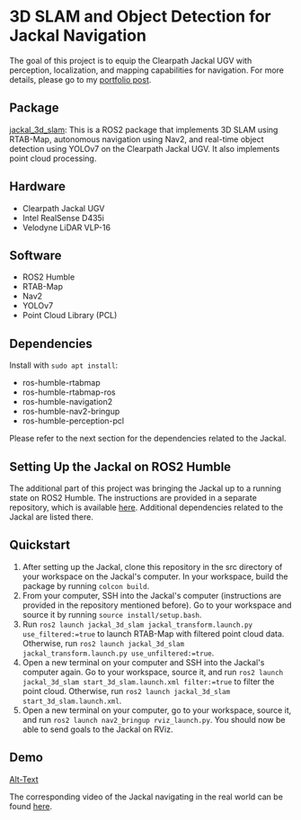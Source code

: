 # 3D SLAM and Object Detection for Jackal Navigation
The goal of this project is to equip the Clearpath Jackal UGV with perception, localization, and mapping capabilities for navigation. For more details, please go to my [portfolio post](https://r-shima.github.io/jackal_3d_slam.html).
## Package
[jackal_3d_slam](https://github.com/r-shima/3d_slam_and_object_detection/tree/main/jackal_3d_slam): This is a ROS2 package that implements 3D SLAM using RTAB-Map, autonomous navigation using Nav2, and real-time object detection using YOLOv7 on the Clearpath Jackal UGV. It also implements point cloud processing.
## Hardware
* Clearpath Jackal UGV
* Intel RealSense D435i
* Velodyne LiDAR VLP-16
## Software
* ROS2 Humble
* RTAB-Map
* Nav2
* YOLOv7
* Point Cloud Library (PCL)
## Dependencies
Install with `sudo apt install`:
* ros-humble-rtabmap
* ros-humble-rtabmap-ros
* ros-humble-navigation2
* ros-humble-nav2-bringup
* ros-humble-perception-pcl

Please refer to the next section for the dependencies related to the Jackal.
## Setting Up the Jackal on ROS2 Humble
The additional part of this project was bringing the Jackal up to a running state on ROS2 Humble. The instructions are provided in a separate repository, which is available [here](https://github.com/r-shima/jackal_ros2_humble). Additional dependencies related to the Jackal are listed there.
## Quickstart
1. After setting up the Jackal, clone this repository in the src directory of your workspace on the Jackal's computer. In your workspace, build the package by running `colcon build`.
2. From your computer, SSH into the Jackal's computer (instructions are provided in the repository mentioned before). Go to your workspace and source it by running `source install/setup.bash`.
3. Run `ros2 launch jackal_3d_slam jackal_transform.launch.py use_filtered:=true` to launch RTAB-Map with filtered point cloud data. Otherwise, run `ros2 launch jackal_3d_slam jackal_transform.launch.py use_unfiltered:=true`.
4. Open a new terminal on your computer and SSH into the Jackal's computer again. Go to your workspace, source it, and run `ros2 launch jackal_3d_slam start_3d_slam.launch.xml filter:=true` to filter the point cloud. Otherwise, run `ros2 launch jackal_3d_slam start_3d_slam.launch.xml`.
5. Open a new terminal on your computer, go to your workspace, source it, and run `ros2 launch nav2_bringup rviz_launch.py`. You should now be able to send goals to the Jackal on RViz.
## Demo

[Alt-Text](https://user-images.githubusercontent.com/113070827/225349395-0dd1a5d8-b876-47b1-9f97-bb60d8b0e50d.mp4)

The corresponding video of the Jackal navigating in the real world can be found [here](https://www.youtube.com/watch?v=7uk2VOqHJxs).